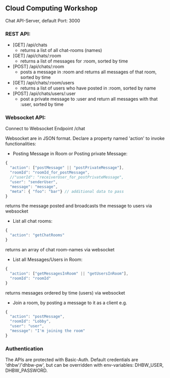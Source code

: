 ## Cloud Computing Workshop

Chat API-Server, default Port: 3000

### REST API:

* [GET] /api/chats
  * returns a list of all chat-rooms (names)
* [GET] /api/chats/:room
  * returns a list of messages for :room, sorted by time
* [POST] /api/chats/:room
  * posts a message in :room and returns all messages of that room, sorted by time
* [GET] /api/chats/:room/users
  * returns a list of users who have posted in :room, sorted by name
* [POST] /api/chats/users/:user
  * post a private message to :user and return all messages with that :user, sorted by time

### Websocket API:

Connect to Websocket Endpoint /chat

Websocket are in JSON format. Declare a property named 'action' to invoke functionalities:

* Posting Message in Room or Posting private Message:

```javascript
{
  "action": ["postMessage" || "postPrivateMessage"],
  "roomId": "roomId_for_postMessage",
  //"userId": "receiverUser_for_postPrivateMessage",
  "user": "senderUser",
  "message": "message",
  "meta": { "foo": "bar"} // additional data to pass
}
```
returns the message posted and broadcasts the message to users via websocket

* List all chat rooms:

```javascript
{
  "action": "getChatRooms"
}
```
returns an array of chat room-names via websocket

* List all Messages/Users in Room:

```javascript
{
  "action": ["getMessagesInRoom" || "getUsersInRoom"],
  "roomId": "roomId"
}
```
returns messages ordered by time (users) via websocket

* Join a room, by posting a message to it as a client e.g.
```javascript
{
  "action": "postMessage",
  "roomId": "Lobby",
  "user": "user",
  "message": "I'm joining the room"
}
```

### Authentication

The APIs are protected with Basic-Auth. Default credentials are 'dhbw'/'dhbw-pw', but can be overridden with env-variables: DHBW_USER, DHBW_PASSWORD.
